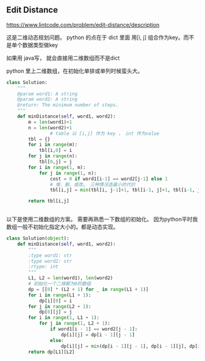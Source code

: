 ## Edit Distance

<https://www.lintcode.com/problem/edit-distance/description>

这是二维动态规划问题。 python 的点在于 dict 里面 用[i, j] 组合作为key。而不是单个数据类型做key 

如果用 java写， 就会直接用二维数组而不是dict 

python 里上二维数组，在初始化单排或单列时候蛮头大。

```python
class Solution:
    """
    @param word1: A string
    @param word2: A string
    @return: The minimum number of steps.
    """
    def minDistance(self, word1, word2):
        m = len(word1)+1
        n = len(word2)+1
				# table 以 [i,j] 作为 key ， int 作为value
        tbl = {}
        for i in range(m): 
            tbl[i,0] = i
        for j in range(n): 
            tbl[0,j] = j
        for i in range(1, m):
            for j in range(1, n):
                cost = 0 if word1[i-1] == word2[j-1] else 1
                # 增、删、或改。 三种情况选最小的代价
                tbl[i,j] = min(tbl[i, j-1]+1, tbl[i-1, j]+1, tbl[i-1, j-1]+cost)

        return tbl[i,j]
                    
```

以下是使用二维数组的方案。 需要再熟悉一下数组的初始化。 因为python平时我数组一般不初始化指定大小的。都是动态实现。 

```python
class Solution(object):
    def minDistance(self, word1, word2):
        """
        :type word1: str
        :type word2: str
        :rtype: int
        """
        L1, L2 = len(word1), len(word2)
        # 初始化一个二维都为0的数组
        dp = [[0] * (L2 + 1) for _ in range(L1 + 1)]
        for i in range(L1 + 1):
            dp[i][0] = i
        for j in range(L2 + 1):
            dp[0][j] = j
        for i in range(1, L1 + 1):
            for j in range(1, L2 + 1):
                if word1[i - 1] == word2[j - 1]:
                    dp[i][j] = dp[i - 1][j - 1]
                else:
                    dp[i][j] = min(dp[i - 1][j - 1], dp[i - 1][j], dp[i][j - 1]) + 1
        return dp[L1][L2]

```

